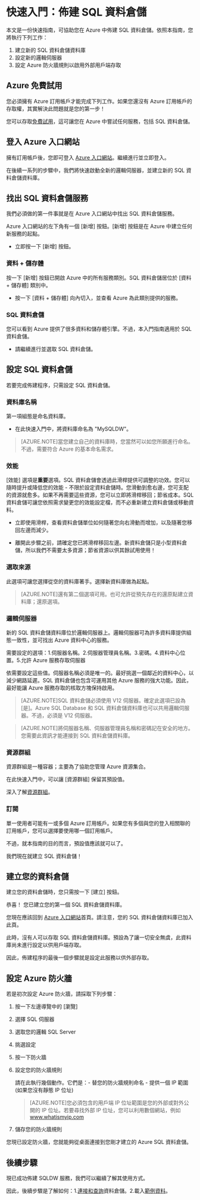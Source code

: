 <properties
   pageTitle="快速入門：佈建 SQL 資料倉儲 | Microsoft Azure"
   description="遵循這些步驟和指導方針來佈建 SQL 資料倉儲。"
   services="sql-data-warehouse"
   documentationCenter="NA"
   authors="jrowlandjones"
   manager="barbkess"
   editor=""/>

<tags
   ms.service="sql-data-warehouse"
   ms.devlang="NA"
   ms.topic="hero-article"
   ms.tgt_pltfrm="NA"
   ms.workload="data-services"
   ms.date="06/23/2015"
   ms.author="JRJ@BigBangData.co.uk;barbkess"/>

# 快速入門：佈建 SQL 資料倉儲 #

本文是一份快速指南，可協助您在 Azure 中佈建 SQL 資料倉儲。依照本指南，您將執行下列工作：

1. 建立新的 SQL 資料倉儲資料庫
2. 設定新的邏輯伺服器
3. 設定 Azure 防火牆規則以啟用外部用戶端存取

## Azure 免費試用 ##
您必須擁有 Azure 訂用帳戶才能完成下列工作。如果您還沒有 Azure 訂用帳戶的存取權，其實解決此問題就是您的第一步！

您可以存取[免費試用][]，這可讓您在 Azure 中嘗試任何服務，包括 SQL 資料倉儲。


## 登入 Azure 入口網站 ##

擁有訂用帳戶後，您即可登入 [Azure 入口網站][]。繼續進行並立即登入。

在後續一系列的步驟中，我們將快速啟動全新的邏輯伺服器，並建立新的 SQL 資料倉儲資料庫。

## 找出 SQL 資料倉儲服務

我們必須做的第一件事就是在 Azure 入口網站中找出 SQL 資料倉儲服務。

Azure 入口網站的左下角有一個 [新增] 按鈕。[新增] 按鈕是在 Azure 中建立任何新服務的起點。

- 立即按一下 [新增] 按鈕。

### 資料 + 儲存體

按一下 [新增] 按鈕已開啟 Azure 中的所有服務類別。SQL 資料倉儲居位於 [資料 + 儲存體] 類別中。

- 按一下 [資料 + 儲存體] 向內切入，並查看 Azure 為此類別提供的服務。

### SQL 資料倉儲

您可以看到 Azure 提供了很多資料和儲存體引擎。不過，本入門指南適用於 SQL 資料倉儲。

- 請繼續進行並選取 SQL 資料倉儲。

## 設定 SQL 資料倉儲

若要完成佈建程序，只需設定 SQL 資料倉儲。


### 資料庫名稱

第一項組態是命名資料庫。



- 在此快速入門中，將資料庫命名為 "MySQLDW"。


> [AZURE.NOTE]當您建立自己的資料庫時，您當然可以如您所願進行命名。不過，需要符合 Azure 的基本命名需求。

### 效能

[效能] 選項是**重要**選項。SQL 資料倉儲會透過此滑桿提供可調整的功效。您可以隨時提升或降低您的效能 - 不限於設定資料倉儲時。您滑動到愈右邊，您可支配的資源就愈多。如果不再需要這些資源，您可以立即將滑桿移回；節省成本。SQL 資料倉儲可讓您依照需求變更您的效能設定檔，而不必重新建立資料倉儲或移動資料。

- 立即使用滑桿，查看資料倉儲單位如何隨著您向右滑動而增加，以及隨著您移回左邊而減少。

- 離開此步驟之前，請確定您已將滑桿移回左邊。新資料倉儲只是小型資料倉儲，所以我們不需要太多資源；節省資源以供其餘試用使用！

### 選取來源

此選項可讓您選擇從空的資料庫著手。選擇新資料庫做為起點。

> [AZURE.NOTE]還有第二個選項可用。也可允許從預先存在的還原點建立資料庫；還原選項。

### 邏輯伺服器

新的 SQL 資料倉儲資料庫位於邏輯伺服器上。邏輯伺服器可為許多資料庫提供組態一致性，並可找出 Azure 資料中心的服務。

需要設定的選項：1.伺服器名稱。2.伺服器管理員名稱。3.密碼。4.資料中心位置。5.允許 Azure 服務存取伺服器

依需要設定這些值。伺服器名稱必須是唯一的。最好挑選一個鄰近的資料中心，以減少網路延遲。SQL 資料倉儲也包含可運用其他 Azure 服務的強大功能。因此，最好能讓 Azure 服務存取的核取方塊保持啟用。

> [AZURE.NOTE]SQL 資料倉儲必須使用 V12 伺服器。確定此選項已設為 [是]。Azure SQL Database 和 SQL 資料倉儲資料庫也可以共用邏輯伺服器。不過，必須是 V12 伺服器。

> [AZURE.NOTE]將伺服器名稱、伺服器管理員名稱和密碼記在安全的地方。您需要此資訊才能連接到 SQL 資料倉儲資料庫。

### 資源群組
資源群組是一種容器；主要為了協助您管理 Azure 資源集合。

在此快速入門中，可以讓 [資源群組] 保留其預設值。

深入了解[資源群組](../azure-portal/resource-group-portal.md)。

### 訂閱
單一使用者可能有一或多個 Azure 訂用帳戶。如果您有多個與您的登入相關聯的訂用帳戶，您可以選擇要使用哪一個訂用帳戶。

不過，就本指南的目的而言，預設值應該就可以了。

我們現在就建立 SQL 資料倉儲！

## 建立您的資料倉儲 ##
建立您的資料倉儲時，您只需按一下 [建立] 按鈕。

恭喜！ 您已建立您的第一個 SQL 資料倉儲資料庫。

您現在應該回到 [Azure 入口網站][]首頁。請注意，您的 SQL 資料倉儲資料庫已加入此頁。


此時，沒有人可以存取 SQL 資料倉儲資料庫。預設為了讓一切安全無虞，此資料庫尚未進行設定以供用戶端存取。

因此，佈建程序的最後一個步驟就是設定此服務以供外部存取。

## 設定 Azure 防火牆 ##

若是初次設定 Azure 防火牆，請採取下列步驟：

1. 按一下左邊導覽中的 [瀏覽]

2. 選擇 SQL 伺服器

3. 選取您的邏輯 SQL Server

4. 挑選設定

5. 按一下防火牆

6. 設定您的防火牆規則

    請在此執行幾個動作。它們是：- 替您的防火牆規則命名 - 提供一個 IP 範圍 (如果您沒有靜態 IP 位址)

    > [AZURE.NOTE]您必須包含的用戶端 IP 位址範圍是您的外部或對外公開的 IP 位址。若要尋找外部 IP 位址，您可以利用數個網站，例如 <a href="http://www.whatismyip.com" target="\_blank">www.whatismyip.com</a>

7. 儲存您的防火牆規則


您現已設定防火牆，您就能夠從桌面連接到您剛才建立的 Azure SQL 資料倉儲。

## 後續步驟

現已成功佈建 SQLDW 服務，我們可以繼續了解其使用方式。

因此，後續步驟是了解如何：1.[連接和查詢][]資料倉儲。2.載入[範例資料]。

<!--Image references-->


<!-- Articles -->
[連接和查詢]: sql-data-warehouse-get-started-connect-query.md
[範例資料]: ./sql-data-warehouse-get-started-load-samples.md

<!--External links-->
[免費試用]: https://azure.microsoft.com/zh-tw/pricing/free-trial/
[Azure 入口網站]: https://portal.azure.com/

<!---HONumber=August15_HO6-->